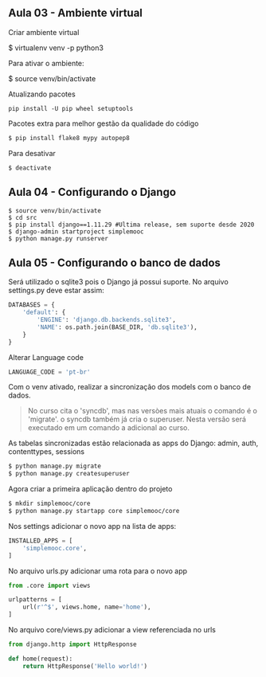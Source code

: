 ## Aula 03 - Ambiente virtual

Criar ambiente virtual

$ virtualenv venv -p python3

Para ativar o ambiente:

$ source venv/bin/activate

Atualizando pacotes

```
pip install -U pip wheel setuptools
```

Pacotes extra para melhor gestão da qualidade do código
```sh
$ pip install flake8 mypy autopep8
```

Para desativar

```
$ deactivate
```


## Aula 04 - Configurando o Django

```
$ source venv/bin/activate
$ cd src
$ pip install django==1.11.29 #Ultima release, sem suporte desde 2020
$ django-admin startproject simplemooc
$ python manage.py runserver
```

## Aula 05 - Configurando o banco de dados

Será utilizado o sqlite3 pois o Django já possui suporte. No arquivo settings.py deve estar assim:

```python
DATABASES = {
    'default': {
        'ENGINE': 'django.db.backends.sqlite3',
        'NAME': os.path.join(BASE_DIR, 'db.sqlite3'),
    }
}
```

Alterar Language code

```python
LANGUAGE_CODE = 'pt-br'
```

Com o venv ativado, realizar a sincronização dos models com o banco de dados. 
 > No curso cita o 'syncdb', mas nas versòes mais atuais o comando é o 'migrate'. o syncdb também já cria o superuser. Nesta versão será executado em um comando a adicional ao curso.

 As tabelas sincronizadas estão relacionada as apps do Django: admin, auth, contenttypes, sessions

```sh
$ python manage.py migrate
$ python manage.py createsuperuser
```
Agora criar a primeira aplicação dentro do projeto

```sh
$ mkdir simplemooc/core
$ python manage.py startapp core simplemooc/core
```

Nos settings adicionar o novo app na lista de apps:

```python
INSTALLED_APPS = [
    'simplemooc.core',
]
```

No arquivo urls.py adicionar uma rota para o novo app

```python
from .core import views

urlpatterns = [
    url(r'^$', views.home, name='home'),
]
```

No arquivo core/views.py adicionar a view referenciada no urls

```python
from django.http import HttpResponse

def home(request):
    return HttpResponse('Hello world!')

```